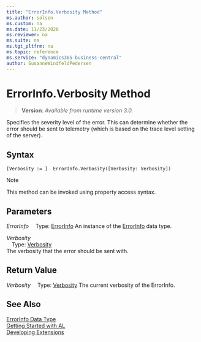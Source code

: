 ```yaml
---
title: "ErrorInfo.Verbosity Method"
ms.author: solsen
ms.custom: na
ms.date: 11/23/2020
ms.reviewer: na
ms.suite: na
ms.tgt_pltfrm: na
ms.topic: reference
ms.service: "dynamics365-business-central"
author: SusanneWindfeldPedersen
---
```

[//]: # (START>DO_NOT_EDIT)
[//]: # (IMPORTANT:Do not edit any of the content between here and the END>DO_NOT_EDIT.)
[//]: # (Any modifications should be made in the .xml files in the ModernDev repo.)
# ErrorInfo.Verbosity Method
> **Version**: _Available from runtime version 3.0._

Specifies the severity level of the error. This can determine whether the error should be sent to telemetry (which is based on the trace level setting of the server).


## Syntax
```
[Verbosity := ]  ErrorInfo.Verbosity([Verbosity: Verbosity])
```
> [!NOTE]
> This method can be invoked using property access syntax.
## Parameters
*ErrorInfo*
&emsp;Type: [ErrorInfo](errorinfo-data-type.md)
An instance of the [ErrorInfo](errorinfo-data-type.md) data type.

*Verbosity*  
&emsp;Type: [Verbosity](../verbosity/verbosity-option.md)  
The verbosity that the error should be sent with.  


## Return Value
*Verbosity*
&emsp;Type: [Verbosity](../verbosity/verbosity-option.md)
The current verbosity of the ErrorInfo.


[//]: # (IMPORTANT: END>DO_NOT_EDIT)
## See Also
[ErrorInfo Data Type](errorinfo-data-type.md)  
[Getting Started with AL](../../devenv-get-started.md)  
[Developing Extensions](../../devenv-dev-overview.md)